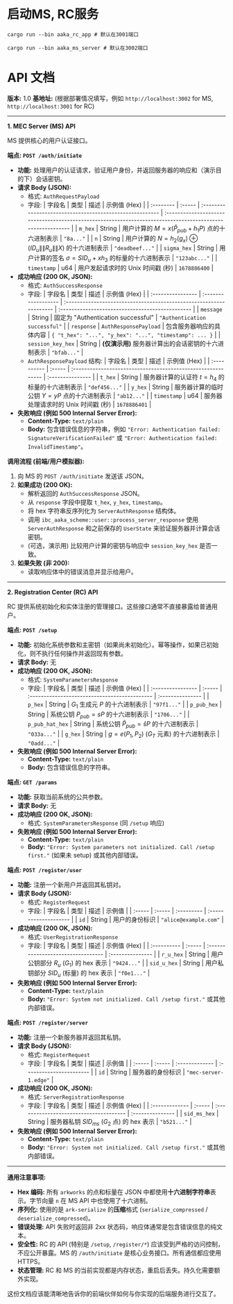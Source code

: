 # 启动MS, RC服务
```shell
cargo run --bin aaka_rc_app # 默认在3001端口
```
```shell
cargo run --bin aaka_ms_server # 默认在3002端口
```

# **API 文档**

**版本:** 1.0
**基地址:** (根据部署情况填写，例如 `http://localhost:3002` for MS, `http://localhost:3001` for RC)

---

**1. MEC Server (MS) API**

MS 提供核心的用户认证接口。

**端点: `POST /auth/initiate`**

*   **功能:** 处理用户的认证请求，验证用户身份，并返回服务器的响应和（演示目的下）会话密钥。
*   **请求 Body (JSON):**
    *   格式: `AuthRequestPayload`
    *   字段:
        | 字段名    | 类型   | 描述                                                     | 示例值 (Hex)                                                                                                |
        | :-------- | :----- | :------------------------------------------------------- | :---------------------------------------------------------------------------------------------------------- |
        | `m_hex`   | String | 用户计算的 $M = x(\hat{P}_{pub} + h_1 P)$ 点的十六进制表示 | `"8a..."`                                                                                                   |
        | `n`       | String | 用户计算的 $N = h_2(g_x) \oplus (ID_u\|\|R_u\|\|X)$ 的十六进制表示 | `"deadbeef..."`                                                                                             |
        | `sigma_hex` | String | 用户计算的签名 $\sigma = SID_u + x h_3$ 的标量的十六进制表示 | `"123abc..."`                                                                                               |
        | `timestamp` | u64    | 用户发起请求时的 Unix 时间戳 (秒)                        | `1678886400`                                                                                                |
*   **成功响应 (200 OK, JSON):**
    *   格式: `AuthSuccessResponse`
    *   字段:
        | 字段名            | 类型                | 描述                                                                | 示例值 (Hex)                                     |
        | :---------------- | :------------------ | :------------------------------------------------------------------ | :----------------------------------------------- |
        | `message`         | String              | 固定为 "Authentication successful"                                  | `"Authentication successful"`                    |
        | `response`        | `AuthResponsePayload` | 包含服务器响应的具体内容                                            | `{ "t_hex": "...", "y_hex": "...", "timestamp": ... }` |
        | `session_key_hex` | String              | **(仅演示用)** 服务器计算出的会话密钥的十六进制表示                 | `"bfab..."`                                      |
    *   `AuthResponsePayload` 结构:
        | 字段名      | 类型   | 描述                                                         | 示例值 (Hex)     |
        | :---------- | :----- | :----------------------------------------------------------- | :--------------- |
        | `t_hex`     | String | 服务器计算的认证符 $t = h_4$ 的标量的十六进制表示            | `"def456..."`    |
        | `y_hex`     | String | 服务器计算的临时公钥 $Y = yP$ 点的十六进制表示               | `"ab12..."`      |
        | `timestamp` | u64    | 服务器处理请求时的 Unix 时间戳 (秒)                          | `1678886401`     |
*   **失败响应 (例如 500 Internal Server Error):**
    *   **Content-Type:** `text/plain`
    *   **Body:** 包含错误信息的字符串，例如 `"Error: Authentication failed: SignatureVerificationFailed"` 或 `"Error: Authentication failed: InvalidTimestamp"`。

**调用流程 (前端/用户模拟器):**

1.  向 MS 的 `POST /auth/initiate` 发送该 JSON。
2.  **如果成功 (200 OK):**
    *   解析返回的 `AuthSuccessResponse` JSON。
    *   从 `response` 字段中提取 `t_hex`, `y_hex`, `timestamp`。
    *   将 hex 字符串反序列化为 `ServerAuthResponse` 结构体。
    *   调用 `ibc_aaka_scheme::user::process_server_response` 使用 `ServerAuthResponse` 和之前保存的 `UserState` 来验证服务器并计算会话密钥。
    *   (可选，演示用) 比较用户计算的密钥与响应中 `session_key_hex` 是否一致。
3.  **如果失败 (非 200):**
    *   读取响应体中的错误消息并显示给用户。

---

**2. Registration Center (RC) API**

RC 提供系统初始化和实体注册的管理接口。这些接口通常不直接暴露给普通用户。

**端点: `POST /setup`**

*   **功能:** 初始化系统参数和主密钥（如果尚未初始化）。幂等操作，如果已初始化，则不执行任何操作并返回现有参数。
*   **请求 Body:** 无
*   **成功响应 (200 OK, JSON):**
    *   格式: `SystemParametersResponse`
    *   字段:
        | 字段名            | 类型   | 描述                                          | 示例值 (Hex)     |
        | :---------------- | :----- | :-------------------------------------------- | :--------------- |
        | `p_hex`           | String | $G_1$ 生成元 $P$ 的十六进制表示                 | `"97f1..."`      |
        | `p_pub_hex`       | String | 系统公钥 $P_{pub} = sP$ 的十六进制表示          | `"1706..."`      |
        | `p_pub_hat_hex`   | String | 系统公钥 $\hat{P}_{pub} = \hat{s}P$ 的十六进制表示 | `"033a..."`      |
        | `g_hex`           | String | $g = e(P_1, P_2)$ ($G_T$ 元素) 的十六进制表示    | `"0add..."`      |
*   **失败响应 (例如 500 Internal Server Error):**
    *   **Content-Type:** `text/plain`
    *   **Body:** 包含错误信息的字符串。

**端点: `GET /params`**

*   **功能:** 获取当前系统的公共参数。
*   **请求 Body:** 无
*   **成功响应 (200 OK, JSON):**
    *   格式: `SystemParametersResponse` (同 `/setup` 响应)
*   **失败响应 (例如 500 Internal Server Error):**
    *   **Content-Type:** `text/plain`
    *   **Body:** `"Error: System parameters not initialized. Call /setup first."` (如果未 setup) 或其他内部错误。

**端点: `POST /register/user`**

*   **功能:** 注册一个新用户并返回其私钥对。
*   **请求 Body (JSON):**
    *   格式: `RegisterRequest`
    *   字段:
        | 字段名 | 类型   | 描述       | 示例值                |
        | :----- | :----- | :--------- | :-------------------- |
        | `id`   | String | 用户的身份标识 | `"alice@example.com"` |
*   **成功响应 (200 OK, JSON):**
    *   格式: `UserRegistrationResponse`
    *   字段:
        | 字段名      | 类型   | 描述                               | 示例值 (Hex)     |
        | :---------- | :----- | :--------------------------------- | :--------------- |
        | `r_u_hex`   | String | 用户公钥部分 $R_u$ ($G_1$) 的 hex 表示 | `"9424..."`      |
        | `sid_u_hex` | String | 用户私钥部分 $SID_u$ (标量) 的 hex 表示 | `"f0e1..."`      |
*   **失败响应 (例如 500 Internal Server Error):**
    *   **Content-Type:** `text/plain`
    *   **Body:** `"Error: System not initialized. Call /setup first."` 或其他内部错误。

**端点: `POST /register/server`**

*   **功能:** 注册一个新服务器并返回其私钥。
*   **请求 Body (JSON):**
    *   格式: `RegisterRequest`
    *   字段:
        | 字段名 | 类型   | 描述           | 示例值                   |
        | :----- | :----- | :------------- | :----------------------- |
        | `id`   | String | 服务器的身份标识 | `"mec-server-1.edge"`    |
*   **成功响应 (200 OK, JSON):**
    *   格式: `ServerRegistrationResponse`
    *   字段:
        | 字段名         | 类型   | 描述                                    | 示例值 (Hex)     |
        | :------------- | :----- | :-------------------------------------- | :--------------- |
        | `sid_ms_hex`   | String | 服务器私钥 $SID_{ms}$ ($G_2$ 点) 的 hex 表示 | `"b521..."`      |
*   **失败响应 (例如 500 Internal Server Error):**
    *   **Content-Type:** `text/plain`
    *   **Body:** `"Error: System not initialized. Call /setup first."` 或其他内部错误。

---

**通用注意事项:**

*   **Hex 编码:** 所有 `arkworks` 的点和标量在 JSON 中都使用**十六进制字符串**表示。字节向量 `n` 在 MS API 中也使用了十六进制。
*   **序列化:** 使用的是 `ark-serialize` 的**压缩**格式 (`serialize_compressed` / `deserialize_compressed`)。
*   **错误处理:** API 失败时返回非 2xx 状态码，响应体通常是包含错误信息的纯文本。
*   **安全性:** RC 的 API (特别是 `/setup`, `/register/*`) 应该受到严格的访问控制，不应公开暴露。MS 的 `/auth/initiate` 是核心业务接口。所有通信都应使用 HTTPS。
*   **状态管理:** RC 和 MS 的当前实现都是内存状态，重启后丢失。持久化需要额外实现。

这份文档应该能清晰地告诉你的前端伙伴如何与你实现的后端服务进行交互了。
